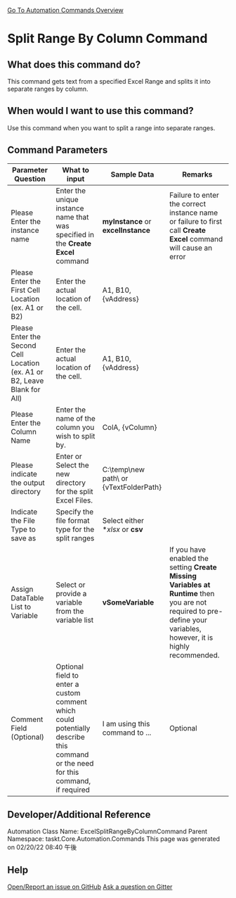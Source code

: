 <!--TITLE: Split Range By Column Command -->
<!-- SUBTITLE: a command in the Excel Commands group. -->
[Go To Automation Commands Overview](/automation-commands.md)


# Split Range By Column Command


## What does this command do?
This command gets text from a specified Excel Range and splits it into separate ranges by column.


## When would I want to use this command?
Use this command when you want to split a range into separate ranges.


## Command Parameters
| Parameter Question   	| What to input  	|  Sample Data 	| Remarks  	|
| ---                    | ---               | ---           | ---       |
|Please Enter the instance name|Enter the unique instance name that was specified in the **Create Excel** command|**myInstance** or **excelInstance**|Failure to enter the correct instance name or failure to first call **Create Excel** command will cause an error|
|Please Enter the First Cell Location (ex. A1 or B2)|Enter the actual location of the cell.|A1, B10, {vAddress}||
|Please Enter the Second Cell Location (ex. A1 or B2, Leave Blank for All)|Enter the actual location of the cell.|A1, B10, {vAddress}||
|Please Enter the Column Name|Enter the name of the column you wish to split by.|ColA, {vColumn}||
|Please indicate the output directory|Enter or Select the new directory for the split Excel Files.|C:\temp\new path\ or {vTextFolderPath}||
|Indicate the File Type to save as|Specify the file format type for the split ranges|Select either **xlsx* or **csv**||
|Assign DataTable List to Variable|Select or provide a variable from the variable list|**vSomeVariable**|If you have enabled the setting **Create Missing Variables at Runtime** then you are not required to pre-define your variables, however, it is highly recommended.|
|Comment Field (Optional)|Optional field to enter a custom comment which could potentially describe this command or the need for this command, if required|I am using this command to ...|Optional|


















## Developer/Additional Reference
Automation Class Name: ExcelSplitRangeByColumnCommand
Parent Namespace: taskt.Core.Automation.Commands
This page was generated on 02/20/22 08:40 午後


## Help
[Open/Report an issue on GitHub](https://github.com/saucepleez/taskt/issues/new)
[Ask a question on Gitter](https://gitter.im/taskt-rpa/Lobby)
